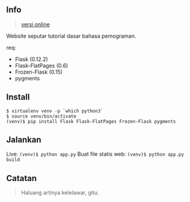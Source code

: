 ## Info

> [versi online](https://haluang.surge.sh/)

Website seputar tutorial dasar bahasa pemograman.

req:
 - Flask (0.12.2)
 - Flask-FlatPages (0.6)
 - Frozen-Flask (0.15)
 - pygments

## Install

```
$ virtualenv venv -p `which python3`
$ source venv/bin/activate
(venv)$ pip install Flask Flask-FlatPages Frozen-Flask pygments
```

## Jalankan

Live: `(venv)$ python app.py`
Buat file statis web: `(venv)$ python app.py build`

## Catatan

> Haluang artinya kelelawar, gitu.

